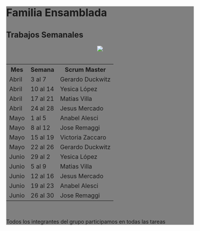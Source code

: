 
 <div style="background-color: grey">
  <h1 aling="center">Familia Ensamblada</h1>
  <h2 aling="center">Trabajos Semanales</h2>
  
 <center> <img src="https://i.pinimg.com/originals/79/9e/0d/799e0d7779f6ea6c3a89885ff60c55af.gif" width:"20px", height:"auto"></center>


<br/>
  <center>
    
  <table>
    <tr>
      <th>Mes</th>
      <th>Semana</th>
      <th>Scrum Master</th>
    </tr>
    <tr>
      <td> Abril </td>
      <td> 3 al 7 </td>
      <td> Gerardo Duckwitz </td>
    </tr>
    <tr>
      <td> Abril </td>
      <td> 10 al 14 </td>
      <td> Yesica López </td>
    </tr>
    <tr>
      <td> Abril </td>
      <td> 17 al 21 </td>
      <td> Matias Villa </td>
    </tr>
    <tr>
      <td> Abril </td>
      <td> 24 al 28 </td>
      <td> Jesus Mercado </td>
    </tr>
    <tr>
      <td> Mayo </td>
      <td> 1 al 5 </td>
      <td> Anabel Alesci </td>
    </tr>
    <tr>
      <td> Mayo </td>
      <td> 8 al 12 </td>
      <td> Jose Remaggi </td>
    </tr>
    <tr>
      <td> Mayo </td>
      <td> 15 al 19 </td>
      <td> Victoria Zaccaro </td>
    </tr>
    <tr>
      <td> Mayo </td>
      <td> 22 al 26 </td>
      <td> Gerardo Duckwitz </td>
    </tr>
    <tr>
      <td> Junio </td>
      <td> 29 al 2 </td>
      <td> Yesica López </td>
    </tr>
    <tr>
      <td> Junio </td>
      <td> 5 al 9 </td>
      <td> Matias Villa </td>
    </tr>
    <tr>
      <td> Junio </td>
      <td> 12 al 16 </td>
      <td> Jesus Mercado </td>
    </tr>
    <tr>
      <td> Junio </td>
      <td> 19 al 23 </td>
      <td> Anabel Alesci </td>
    </tr>
    <tr>
      <td> Junio </td>
      <td> 26 al 30 </td>
      <td> Jose Remaggi </td>
    </tr>
      
  </table> </center>
<div>


<br/>
<p>Todos los integrantes del grupo participamos en todas las tareas</p>

